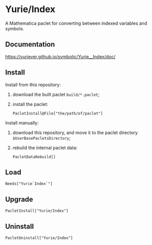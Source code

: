 # Yurie/Index

A Mathematica paclet for converting between indexed variables and symbols.

## Documentation

<https://yuriever.github.io/symbolic/Yurie__Index/doc/>

## Install

Install from this repository:

1. download the built paclet `build/*.paclet`;

2. install the paclet:

    ``` wl
    PacletInstall@File["the/path/of/paclet"]
    ```

Install manually:

1. download this repository, and move it to the paclet directory `$UserBasePacletsDirectory`;

2. rebuild the internal paclet data:

    ``` wl
    PacletDataRebuild[]
    ```

## Load

``` wl
Needs["Yurie`Index`"]
```

## Upgrade

``` wl
PacletInstall["Yurie/Index"]
```

## Uninstall

``` wl
PacletUninstall["Yurie/Index"]
```
